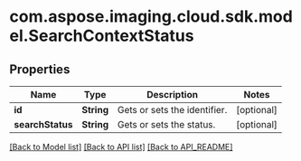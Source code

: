 
# com.aspose.imaging.cloud.sdk.model.SearchContextStatus

## Properties
Name | Type | Description | Notes
------------ | ------------- | ------------- | -------------
**id** | **String** | Gets or sets the identifier. |  [optional]
**searchStatus** | **String** | Gets or sets the status. |  [optional]


[[Back to Model list]](API_README.md#documentation-for-models) [[Back to API list]](API_README.md#documentation-for-api-endpoints) [[Back to API_README]](API_README.md)

